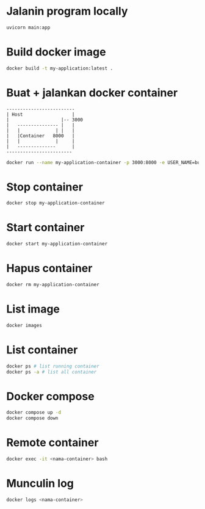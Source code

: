 # Jalanin program locally

```bash
uvicorn main:app
```

# Build docker image

```bash
docker build -t my-application:latest .
```

# Buat + jalankan docker container


```
-------------------------
| Host                  |
|                   |-- 3000
|   --------------- |   |
|   |             | |   |
|   |Container   8000   |
|   |             |     |
|   --------------      |
------------------------
```


```bash
docker run --name my-application-container -p 3000:8000 -e USER_NAME=budi -d my-application:latest
```

# Stop container

```bash
docker stop my-application-container
```

# Start container

```bash
docker start my-application-container
```

# Hapus container

```bash
docker rm my-application-container
```

# List image

```bash
docker images
```

# List container

```bash
docker ps # list running container
docker ps -a # list all container
```


# Docker compose

```bash
docker compose up -d
docker compose down
```


# Remote container

```bash
docker exec -it <nama-container> bash
```

# Munculin log

```bash
docker logs <nama-container>
```